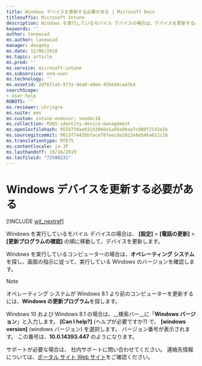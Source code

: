 ```yaml
---
title: Windows デバイスを更新する必要がある | Microsoft Docs
titlesuffix: Microsoft Intune
description: Windows を実行しているモバイル デバイスの場合は、デバイスを更新する必要があります。
keywords: ''
author: lenewsad
ms.author: lanewsad
manager: dougeby
ms.date: 12/06/2018
ms.topic: article
ms.prod: ''
ms.service: microsoft-intune
ms.subservice: end-user
ms.technology: ''
ms.assetid: 2df6fca5-9731-4ea0-a8ee-45b648caa5b4
searchScope:
- User help
ROBOTS: ''
ms.reviewer: chrisgre
ms.suite: ems
ms.custom: intune-enduser; seodec18
ms.collection: M365-identity-device-management
ms.openlocfilehash: 955b750ae931d3066e1a98a9baa7c989f2142e1b
ms.sourcegitcommit: 9013f7442bbface78feecde2922e8e546a622c16
ms.translationtype: MTE75
ms.contentlocale: ja-JP
ms.lasthandoff: 10/16/2019
ms.locfileid: "72500231"
---
```

# <a name="you-need-to-update-your-windows-device"></a>Windows デバイスを更新する必要がある

[!INCLUDE [wit_nextref](includes/end-user-os-update-guidance.md)]

Windows を実行しているモバイル デバイスの場合は、 **[設定]**  >  **[電話の更新]**  >  **[更新プログラムの確認]** の順に移動して、デバイスを更新します。

Windows を実行しているコンピューターの場合は、**オペレーティング システム**を探し、画面の指示に従って、実行している Windows のバージョンを確認します。

> [!Note]
> オペレーティング システムが Windows 8.1 より前のコンピューターを更新するには、**Windows の更新プログラム**を探します。

Windows 10 および Windows 8.1 の場合は、__検索バー__に「__Windows バージョン__」と入力します。 __[Can I help?]__ (ヘルプが必要ですか?) で、 __[windows version]__ (windows バージョン) を選択します。 バージョン番号が表示されます。 この番号は、__10.0.14393.447__ のようになります。

サポートが必要な場合は、 社内サポートに問い合わせてください。 連絡先情報については、[ポータル サイト Web サイト](https://go.microsoft.com/fwlink/?linkid=2010980)をご確認ください。
